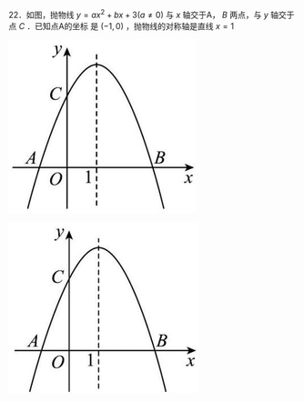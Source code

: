 22．如图，抛物线 $y = a x ^ { 2 } + b x + 3 ( a \neq 0 )$ 与 $x$ 轴交于A， $B$ 两点，与 $y$ 轴交于点 $C$ ．已知点A的坐标 是 $( - 1 , 0 )$ ，抛物线的对称轴是直线 $x = 1$

![](<../../qs_image_DB/专题2-7_二次函数中的最值问题（解析版）/d1c853840411039b941fa929857a9b264f62c0f6b69eba791e4dd1a894f83b61.jpg>)

![](<../../qs_image_DB/专题2-7_二次函数中的最值问题（解析版）/68ad53c7b285e53e3245f6f48c031c0b627d352b3564f7b686b37b75f07c361e.jpg>)  
